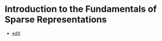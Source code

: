 # Introduction to the Fundamentals of Sparse Representations 

* [edX](https://www.edx.org/course/sparse-representations-signal-image-israelx-236862-1x)
